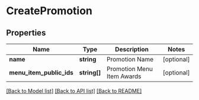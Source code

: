 # CreatePromotion

## Properties
Name | Type | Description | Notes
------------ | ------------- | ------------- | -------------
**name** | **string** | Promotion Name | [optional] 
**menu_item_public_ids** | **string[]** | Promotion Menu Item Awards | [optional] 

[[Back to Model list]](../README.md#documentation-for-models) [[Back to API list]](../README.md#documentation-for-api-endpoints) [[Back to README]](../README.md)


